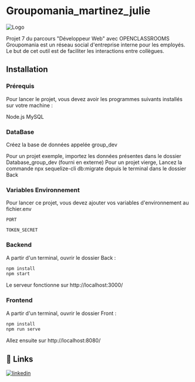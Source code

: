 # Groupomania_martinez_julie


![Logo](https://dev-to-uploads.s3.amazonaws.com/uploads/articles/th5xamgrr6se0x5ro4g6.png)

Projet 7 du parcours "Développeur Web" avec OPENCLASSROOMS
Groupomania est un réseau social d'entreprise interne pour les employés. Le but de cet outil est de faciliter les interactions entre collègues.

## Installation

### Prérequis

Pour lancer le projet, vous devez avoir les programmes suivants installés sur votre machine :

Node.js
MySQL


### DataBase 

Créez la base de données appelée group_dev

Pour un projet exemple, importez les données présentes dans le dossier Database_group_dev (fourni en externe)
Pour un projet vierge, Lancez la commande npx sequelize-cli db:migrate depuis le terminal dans le dossier Back


### Variables Environnement

Pour lancer ce projet, vous devez ajouter vos variables d'environnement au fichier.env 

`PORT`

`TOKEN_SECRET `

### Backend


A partir d'un terminal, ouvrir le dossier Back : 
```bash
npm install
npm start
```

Le serveur fonctionne sur http://localhost:3000/

### Frontend

A partir d'un terminal, ouvrir le dossier Front :

```bash
npm install
npm run serve 
```

Allez ensuite sur http://localhost:8080/


## 🔗 Links

[![linkedin](https://img.shields.io/badge/linkedin-0A66C2?style=for-the-badge&logo=linkedin&logoColor=white)](https://www.linkedin.com/in/julie-martinez-34535621b/)




